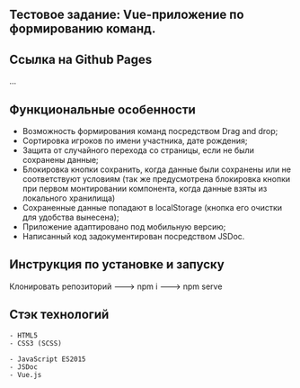 ## Тестовое задание: Vue-приложение по формированию команд.

## Ссылка на Github Pages

...

## Функциональные особенности

- Возможность формирования команд посредством Drag and drop;
- Сортировка игроков по имени участника, дате рождения;
- Защита от случайного перехода со страницы, если не были сохранены данные;
- Блокировка кнопки сохранить, когда данные были сохранены или не соответствуют условиям
  (так же предусмотрена блокировка кнопки при первом монтировании компонента, когда данные взяты
  из локального хранилища)
- Сохраненные данные попадают в localStorage (кнопка его очистки для удобства вынесена);
- Приложение адаптировано под мобильную версию;
- Написанный код задокументирован посредством JSDoc.

## Инструкция по установке и запуску

Клонировать репозиторий ---> npm i ---> npm serve

## Стэк технологий

```
- HTML5
- CSS3 (SCSS)
```

```JS
- JavaScript ES2015
- JSDoc
- Vue.js
```
